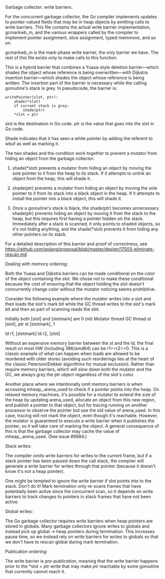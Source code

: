 
Garbage collector: write barriers.

For the concurrent garbage collector, the Go compiler implements
updates to pointer-valued fields that may be in heap objects by
emitting calls to write barriers. This file contains the actual write barrier
implementation, gcmarkwb_m, and the various wrappers called by the
compiler to implement pointer assignment, slice assignment,
typed memmove, and so on.

gcmarkwb_m is the mark-phase write barrier, the only barrier we have.
The rest of this file exists only to make calls to this function.

This is a hybrid barrier that combines a Yuasa-style deletion
barrier—which shades the object whose reference is being
overwritten—with Dijkstra insertion barrier—which shades the object
whose reference is being written. The insertion part of the barrier
is necessary while the calling goroutine's stack is grey. In
pseudocode, the barrier is:

    writePointer(slot, ptr):
        shade(*slot)
        if current stack is grey:
            shade(ptr)
        *slot = ptr

slot is the destination in Go code.
ptr is the value that goes into the slot in Go code.

Shade indicates that it has seen a white pointer by adding the referent
to wbuf as well as marking it.

The two shades and the condition work together to prevent a mutator
from hiding an object from the garbage collector:

1. shade(*slot) prevents a mutator from hiding an object by moving
the sole pointer to it from the heap to its stack. If it attempts
to unlink an object from the heap, this will shade it.

2. shade(ptr) prevents a mutator from hiding an object by moving
the sole pointer to it from its stack into a black object in the
heap. If it attempts to install the pointer into a black object,
this will shade it.

3. Once a goroutine's stack is black, the shade(ptr) becomes
unnecessary. shade(ptr) prevents hiding an object by moving it from
the stack to the heap, but this requires first having a pointer
hidden on the stack. Immediately after a stack is scanned, it only
points to shaded objects, so it's not hiding anything, and the
shade(*slot) prevents it from hiding any other pointers on its
stack.

For a detailed description of this barrier and proof of
correctness, see https://github.com/golang/proposal/blob/master/design/17503-eliminate-rescan.md

Dealing with memory ordering:

Both the Yuasa and Dijkstra barriers can be made conditional on the
color of the object containing the slot. We chose not to make these
conditional because the cost of ensuring that the object holding
the slot doesn't concurrently change color without the mutator
noticing seems prohibitive.

Consider the following example where the mutator writes into
a slot and then loads the slot's mark bit while the GC thread
writes to the slot's mark bit and then as part of scanning reads
the slot.

Initially both [slot] and [slotmark] are 0 (nil)
Mutator thread          GC thread
st [slot], ptr          st [slotmark], 1

ld r1, [slotmark]       ld r2, [slot]

Without an expensive memory barrier between the st and the ld, the final
result on most HW (including 386/amd64) can be r1==r2==0. This is a classic
example of what can happen when loads are allowed to be reordered with older
stores (avoiding such reorderings lies at the heart of the classic
Peterson/Dekker algorithms for mutual exclusion). Rather than require memory
barriers, which will slow down both the mutator and the GC, we always grey
the ptr object regardless of the slot's color.

Another place where we intentionally omit memory barriers is when
accessing mheap_.arena_used to check if a pointer points into the
heap. On relaxed memory machines, it's possible for a mutator to
extend the size of the heap by updating arena_used, allocate an
object from this new region, and publish a pointer to that object,
but for tracing running on another processor to observe the pointer
but use the old value of arena_used. In this case, tracing will not
mark the object, even though it's reachable. However, the mutator
is guaranteed to execute a write barrier when it publishes the
pointer, so it will take care of marking the object. A general
consequence of this is that the garbage collector may cache the
value of mheap_.arena_used. (See issue #9984.)

Stack writes:

The compiler omits write barriers for writes to the current frame,
but if a stack pointer has been passed down the call stack, the
compiler will generate a write barrier for writes through that
pointer (because it doesn't know it's not a heap pointer).

One might be tempted to ignore the write barrier if slot points
into to the stack. Don't do it! Mark termination only re-scans
frames that have potentially been active since the concurrent scan,
so it depends on write barriers to track changes to pointers in
stack frames that have not been active.

Global writes:

The Go garbage collector requires write barriers when heap pointers
are stored in globals. Many garbage collectors ignore writes to
globals and instead pick up global -> heap pointers during
termination. This increases pause time, so we instead rely on write
barriers for writes to globals so that we don't have to rescan
global during mark termination.

Publication ordering:

The write barrier is *pre-publication*, meaning that the write
barrier happens prior to the *slot = ptr write that may make ptr
reachable by some goroutine that currently cannot reach it.

